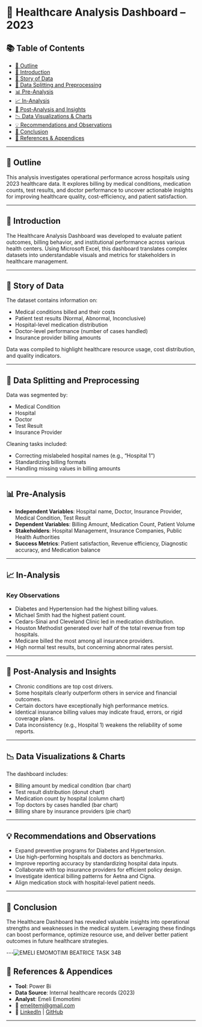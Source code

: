 # 🏥 Healthcare Analysis Dashboard – 2023

## 📚 Table of Contents
- [📝 Outline](#-outline)
- [📖 Introduction](#-introduction)
- [📂 Story of Data](#-story-of-data)
- [🔀 Data Splitting and Preprocessing](#-data-splitting-and-preprocessing)
- [📊 Pre-Analysis](#-pre-analysis)
- [📈 In-Analysis](#-in-analysis)
- [🧠 Post-Analysis and Insights](#-post-analysis-and-insights)
- [📉 Data Visualizations & Charts](#-data-visualizations--charts)
- [💡 Recommendations and Observations](#-recommendations-and-observations)
- [🧾 Conclusion](#-conclusion)
- [📎 References & Appendices](#-references--appendices)

---

## 📝 Outline
This analysis investigates operational performance across hospitals using 2023 healthcare data. It explores billing by medical conditions, medication counts, test results, and doctor performance to uncover actionable insights for improving healthcare quality, cost-efficiency, and patient satisfaction.

---

## 📖 Introduction
The Healthcare Analysis Dashboard was developed to evaluate patient outcomes, billing behavior, and institutional performance across various health centers. Using Microsoft Excel, this dashboard translates complex datasets into understandable visuals and metrics for stakeholders in healthcare management.

---

## 📂 Story of Data
The dataset contains information on:
- Medical conditions billed and their costs
- Patient test results (Normal, Abnormal, Inconclusive)
- Hospital-level medication distribution
- Doctor-level performance (number of cases handled)
- Insurance provider billing amounts

Data was compiled to highlight healthcare resource usage, cost distribution, and quality indicators.

---

## 🔀 Data Splitting and Preprocessing
Data was segmented by:
- Medical Condition
- Hospital
- Doctor
- Test Result
- Insurance Provider

Cleaning tasks included:
- Correcting mislabeled hospital names (e.g., “Hospital 1”)
- Standardizing billing formats
- Handling missing values in billing amounts

---

## 📊 Pre-Analysis
- **Independent Variables**: Hospital name, Doctor, Insurance Provider, Medical Condition, Test Result
- **Dependent Variables**: Billing Amount, Medication Count, Patient Volume
- **Stakeholders**: Hospital Management, Insurance Companies, Public Health Authorities
- **Success Metrics**: Patient satisfaction, Revenue efficiency, Diagnostic accuracy, and Medication balance

---

## 📈 In-Analysis
### Key Observations
- Diabetes and Hypertension had the highest billing values.
- Michael Smith had the highest patient count.
- Cedars-Sinai and Cleveland Clinic led in medication distribution.
- Houston Methodist generated over half of the total revenue from top hospitals.
- Medicare billed the most among all insurance providers.
- High normal test results, but concerning abnormal rates persist.

---

## 🧠 Post-Analysis and Insights
- Chronic conditions are top cost drivers.
- Some hospitals clearly outperform others in service and financial outcomes.
- Certain doctors have exceptionally high performance metrics.
- Identical insurance billing values may indicate fraud, errors, or rigid coverage plans.
- Data inconsistency (e.g., Hospital 1) weakens the reliability of some reports.

---

## 📉 Data Visualizations & Charts
The dashboard includes:
- Billing amount by medical condition (bar chart)
- Test result distribution (donut chart)
- Medication count by hospital (column chart)
- Top doctors by cases handled (bar chart)
- Billing share by insurance providers (pie chart)

---

## 💡 Recommendations and Observations
- Expand preventive programs for Diabetes and Hypertension.
- Use high-performing hospitals and doctors as benchmarks.
- Improve reporting accuracy by standardizing hospital data inputs.
- Collaborate with top insurance providers for efficient policy design.
- Investigate identical billing patterns for Aetna and Cigna.
- Align medication stock with hospital-level patient needs.

---

## 🧾 Conclusion
The Healthcare Dashboard has revealed valuable insights into operational strengths and weaknesses in the medical system. Leveraging these findings can boost performance, optimize resource use, and deliver better patient outcomes in future healthcare strategies.

---![EMELI EMOMOTIMI BEATRICE TASK 34B ](https://github.com/user-attachments/assets/c42a2f75-e514-4237-a71c-c643893f4001)


## 📎 References & Appendices
- **Tool**: Power Bi
- **Data Source**: Internal healthcare records (2023)
- **Analyst**: Emeli Emomotimi  
- 📧 emelitemi@gmail.com  
- 🔗 [LinkedIn](https://www.linkedin.com/in/emelitemi) | [GitHub](https://github.com/EmeliTimi)

---
